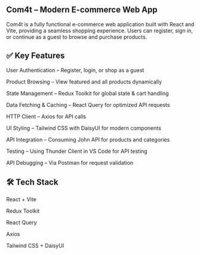 ## Com4t – Modern E-commerce Web App
Com4t is a fully functional e-commerce web application built with React and Vite, providing a seamless shopping experience. Users can register, sign in, or continue as a guest to browse and purchase products.

## ✅ Key Features
User Authentication – Register, login, or shop as a guest

Product Browsing – View featured and all products dynamically

State Management – Redux Toolkit for global state & cart handling

Data Fetching & Caching – React Query for optimized API requests

HTTP Client – Axios for API calls

UI Styling – Tailwind CSS with DaisyUI for modern components

API Integration – Consuming John API for products and categories

Testing – Using Thunder Client in VS Code for API testing

API Debugging – Via Postman for request validation

## 🛠 Tech Stack
React + Vite

Redux Toolkit

React Query

Axios

Tailwind CSS + DaisyUI